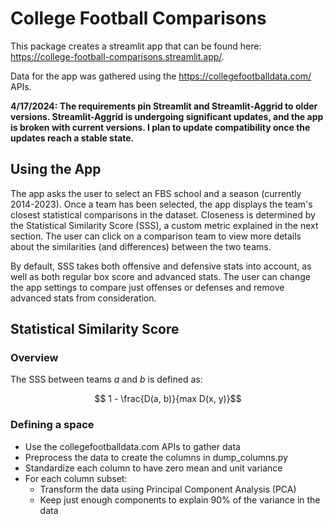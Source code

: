 # College Football Comparisons

This package creates a streamlit app that can be found here: https://college-football-comparisons.streamlit.app/.

Data for the app was gathered using the https://collegefootballdata.com/ APIs.

**4/17/2024: The requirements pin Streamlit and Streamlit-Aggrid to older versions. Streamlit-Aggrid is undergoing significant updates, and the app is broken with current versions. I plan to update compatibility once the updates reach a stable state.**

## Using the App

The app asks the user to select an FBS school and a season (currently 2014-2023). Once a team has been selected, the app displays the team's closest statistical comparisons in the dataset. Closeness is determined by the Statistical Similarity Score (SSS), a custom metric explained in the next section. The user can click on a comparison team to view more details about the similarities (and differences) between the two teams.

By default, SSS takes both offensive and defensive stats into account, as well as both regular box score and advanced stats. The user can change the app settings to compare just offenses or defenses and remove advanced stats from consideration.

## Statistical Similarity Score

### Overview

The SSS between teams $a$ and $b$ is defined as:

$$ 1 - \frac{D(a, b)}{max D(x, y)}$$

### Defining a space

 * Use the collegefootballdata.com APIs to gather data
 * Preprocess the data to create the columns in dump_columns.py
 * Standardize each column to have zero mean and unit variance
 * For each column subset:
   * Transform the data using Principal Component Analysis (PCA)
   * Keep just enough components to explain 90% of the variance in the data


